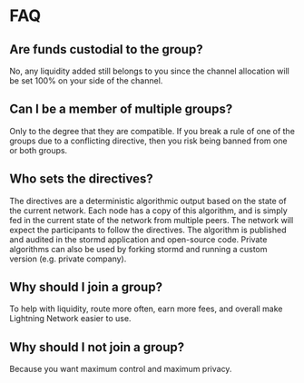# FAQ

## Are funds custodial to the group?

No, any liquidity added still belongs to you since the channel allocation will be set 100% on your side of the channel.

## Can I be a member of multiple groups?

Only to the degree that they are compatible. If you break a rule of one of the groups due to a conflicting directive, then you risk being banned from one or both groups.

## Who sets the directives?

The directives are a deterministic algorithmic output based on the state of the current network. Each node has a copy of this algorithm, and is simply fed in the current state of the network from multiple peers. The network will expect the participants to follow the directives. The algorithm is published and audited in the stormd application and open-source code. Private algorithms can also be used by forking stormd and running a custom version (e.g. private company).

## Why should I join a group?

To help with liquidity, route more often, earn more fees, and overall make Lightning Network easier to use.

## Why should I not join a group?

Because you want maximum control and maximum privacy.
